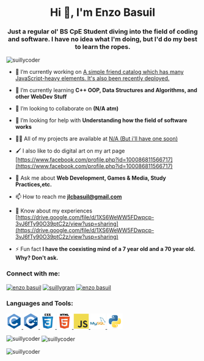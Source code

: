 

<h1 align="center">Hi 👋, I'm Enzo Basuil</h1>
<h3 align="center">Just a regular ol' BS CpE Student diving into the field of coding and software. I have no idea what I'm doing, but I'd do my best to learn the ropes.</h3>

<p align="left"> <img src="https://komarev.com/ghpvc/?username=suillycoder&label=Profile%20views&color=0e75b6&style=flat" alt="suillycoder" /> </p>

- 🔭 I’m currently working on [A simple friend catalog which has many JavaScript-heavy elements. It's also been recently deployed.](https://suillycoder.github.io/Enzos-Friend-Catalog/)

- 🌱 I’m currently learning **C++ OOP, Data Structures and Algorithms, and other WebDev Stuff**

- 👯 I’m looking to collaborate on **(N/A atm)**

- 🤝 I’m looking for help with **Understanding how the field of software works**

- 👨‍💻 All of my projects are available at [N/A (But i'll have one soon)](N/A (But i'll have one soon))

- 🖌 I also like to do digital art on my art page [https://www.facebook.com/profile.php?id=100086811566717](https://www.facebook.com/profile.php?id=100086811566717)

- 💬 Ask me about **Web Development, Games & Media, Study Practices,etc.**

- 📫 How to reach me **jlcbasuil@gmail.com**

- 📄 Know about my experiences [https://drive.google.com/file/d/1XS6WeWW5FDwpcp-3vJ6fTy90O39ptC2z/view?usp=sharing](https://drive.google.com/file/d/1XS6WeWW5FDwpcp-3vJ6fTy90O39ptC2z/view?usp=sharing)

- ⚡ Fun fact **I have the coexisting mind of a 7 year old and a 70 year old. Why? Don't ask.**

<h3 align="left">Connect with me:</h3>
<p align="left">
<a href="https://www.facebook.com/profile.php?id=100009418086548" target="_blank"><img align="center" src="https://raw.githubusercontent.com/rahuldkjain/github-profile-readme-generator/master/src/images/icons/Social/facebook.svg" alt="enzo basuil" height="30" width="40" /></a>
<a href="https://www.instagram.com/suillygram/?hl=en" target="_blank"><img align="center" src="https://raw.githubusercontent.com/rahuldkjain/github-profile-readme-generator/master/src/images/icons/Social/instagram.svg" alt="suillygram" height="30" width="40" /></a>
<a href="https://www.youtube.com/channel/UCqDybNN-X6vLOPSQk3OicWw" target="_blank"><img align="center" src="https://raw.githubusercontent.com/rahuldkjain/github-profile-readme-generator/master/src/images/icons/Social/youtube.svg" alt="enzo basuil" height="30" width="40" /></a>
<a href="https://www.codewars.com/users/SuillyCoder/badges/large" target="_blank"></a>
</p>

<h3 align="left">Languages and Tools:</h3>
<p align="left"> <a href="https://www.cprogramming.com/" target="_blank" rel="noreferrer"> <img src="https://raw.githubusercontent.com/devicons/devicon/master/icons/c/c-original.svg" alt="c" width="40" height="40"/> </a> <a href="https://www.w3schools.com/cpp/" target="_blank" rel="noreferrer"> <img src="https://raw.githubusercontent.com/devicons/devicon/master/icons/cplusplus/cplusplus-original.svg" alt="cplusplus" width="40" height="40"/> </a> <a href="https://www.w3schools.com/css/" target="_blank" rel="noreferrer"> <img src="https://raw.githubusercontent.com/devicons/devicon/master/icons/css3/css3-original-wordmark.svg" alt="css3" width="40" height="40"/> </a> <a href="https://www.w3.org/html/" target="_blank" rel="noreferrer"> <img src="https://raw.githubusercontent.com/devicons/devicon/master/icons/html5/html5-original-wordmark.svg" alt="html5" width="40" height="40"/> </a> <a href="https://developer.mozilla.org/en-US/docs/Web/JavaScript" target="_blank" rel="noreferrer"> <img src="https://raw.githubusercontent.com/devicons/devicon/master/icons/javascript/javascript-original.svg" alt="javascript" width="40" height="40"/> </a> <a href="https://www.mysql.com/" target="_blank" rel="noreferrer"> <img src="https://raw.githubusercontent.com/devicons/devicon/master/icons/mysql/mysql-original-wordmark.svg" alt="mysql" width="40" height="40"/> </a> <a href="https://www.python.org" target="_blank" rel="noreferrer"> <img src="https://raw.githubusercontent.com/devicons/devicon/master/icons/python/python-original.svg" alt="python" width="40" height="40"/> </a> </p>

<p><img align="left" src="https://github-readme-stats.vercel.app/api/top-langs?username=suillycoder&show_icons=true&locale=en&layout=compact" alt="suillycoder" /></p>

<p>&nbsp;<img align="center" src="https://github-readme-stats.vercel.app/api?username=suillycoder&show_icons=true&locale=en" alt="suillycoder" /></p>

<p><img align="center" src="https://github-readme-streak-stats.herokuapp.com/?user=suillycoder&" alt="suillycoder" /></p>

